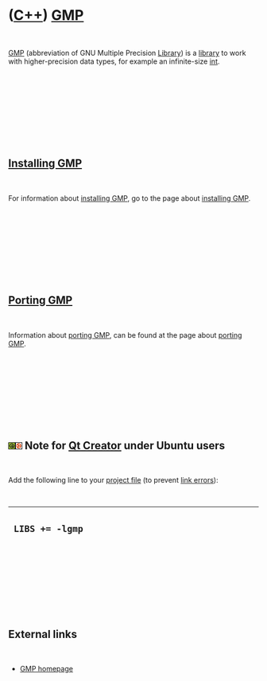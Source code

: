 



 

 

 

 

 

([C++](Cpp.md)) [GMP](CppGmp.md)
==================================

 

[GMP](CppGmp.md) (abbreviation of GNU Multiple Precision
[Library](CppLibrary.md)) is a [library](CppLibrary.md) to work with
higher-precision data types, for example an infinite-size
[int](CppInt.md).

 

 

 

 

 

[Installing GMP](CppGmpInstall.md)
-----------------------------------

 

For information about [installing GMP](CppGmpInstall.md), go to the
page about [installing GMP](CppGmpInstall.md).

 

 

 

 

 

[Porting GMP](CppGmpPort.md)
-----------------------------

 

Information about [porting GMP](CppGmpPort.md), can be found at the
page about [porting GMP](CppGmpPort.md).

 

 

 

 

 

![Qt Creator](PicQt.png)![Ubuntu](PicUbuntu.png) Note for [Qt Creator](CppQtCreator.md) under Ubuntu users
-----------------------------------------------------------------------------------------------------------

 

Add the following line to your [project file](CppQtProjectFile.md) (to
prevent [link errors](CppLinkError.md)):

 

  ------------------
  ` LIBS += -lgmp`
  ------------------

 

 

 

 

 

External links
--------------

 

-   [GMP homepage](http://www.gmplib.org)

 

 

 

 

 





 



